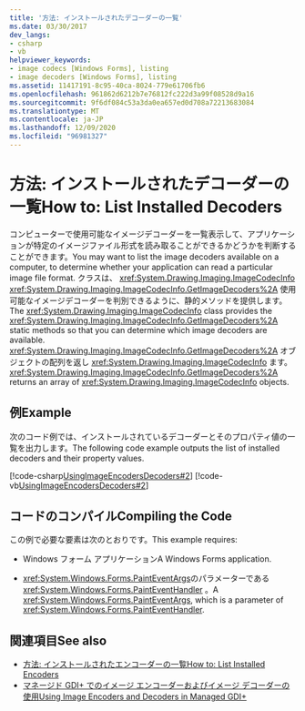 ```yaml
---
title: '方法: インストールされたデコーダーの一覧'
ms.date: 03/30/2017
dev_langs:
- csharp
- vb
helpviewer_keywords:
- image codecs [Windows Forms], listing
- image decoders [Windows Forms], listing
ms.assetid: 11417191-8c95-40ca-8024-779e61706fb6
ms.openlocfilehash: 961862d6212b7e76812fc222d3a99f08528d9a16
ms.sourcegitcommit: 9f6df084c53a3da0ea657ed0d708a72213683084
ms.translationtype: MT
ms.contentlocale: ja-JP
ms.lasthandoff: 12/09/2020
ms.locfileid: "96981327"
---
```

# <a name="how-to-list-installed-decoders"></a><span data-ttu-id="cba14-102">方法: インストールされたデコーダーの一覧</span><span class="sxs-lookup"><span data-stu-id="cba14-102">How to: List Installed Decoders</span></span>
<span data-ttu-id="cba14-103">コンピューターで使用可能なイメージデコーダーを一覧表示して、アプリケーションが特定のイメージファイル形式を読み取ることができるかどうかを判断することができます。</span><span class="sxs-lookup"><span data-stu-id="cba14-103">You may want to list the image decoders available on a computer, to determine whether your application can read a particular image file format.</span></span> <span data-ttu-id="cba14-104">クラスは、 <xref:System.Drawing.Imaging.ImageCodecInfo> <xref:System.Drawing.Imaging.ImageCodecInfo.GetImageDecoders%2A> 使用可能なイメージデコーダーを判別できるように、静的メソッドを提供します。</span><span class="sxs-lookup"><span data-stu-id="cba14-104">The <xref:System.Drawing.Imaging.ImageCodecInfo> class provides the <xref:System.Drawing.Imaging.ImageCodecInfo.GetImageDecoders%2A> static methods so that you can determine which image decoders are available.</span></span> <span data-ttu-id="cba14-105"><xref:System.Drawing.Imaging.ImageCodecInfo.GetImageDecoders%2A> オブジェクトの配列を返し <xref:System.Drawing.Imaging.ImageCodecInfo> ます。</span><span class="sxs-lookup"><span data-stu-id="cba14-105"><xref:System.Drawing.Imaging.ImageCodecInfo.GetImageDecoders%2A> returns an array of <xref:System.Drawing.Imaging.ImageCodecInfo> objects.</span></span>  
  
## <a name="example"></a><span data-ttu-id="cba14-106">例</span><span class="sxs-lookup"><span data-stu-id="cba14-106">Example</span></span>  
 <span data-ttu-id="cba14-107">次のコード例では、インストールされているデコーダーとそのプロパティ値の一覧を出力します。</span><span class="sxs-lookup"><span data-stu-id="cba14-107">The following code example outputs the list of installed decoders and their property values.</span></span>  
  
 [!code-csharp[UsingImageEncodersDecoders#2](~/samples/snippets/csharp/VS_Snippets_Winforms/UsingImageEncodersDecoders/CS/Form1.cs#2)]
 [!code-vb[UsingImageEncodersDecoders#2](~/samples/snippets/visualbasic/VS_Snippets_Winforms/UsingImageEncodersDecoders/VB/Form1.vb#2)]  
  
## <a name="compiling-the-code"></a><span data-ttu-id="cba14-108">コードのコンパイル</span><span class="sxs-lookup"><span data-stu-id="cba14-108">Compiling the Code</span></span>  
 <span data-ttu-id="cba14-109">この例で必要な要素は次のとおりです。</span><span class="sxs-lookup"><span data-stu-id="cba14-109">This example requires:</span></span>  
  
- <span data-ttu-id="cba14-110">Windows フォーム アプリケーション</span><span class="sxs-lookup"><span data-stu-id="cba14-110">A Windows Forms application.</span></span>  
  
- <span data-ttu-id="cba14-111"><xref:System.Windows.Forms.PaintEventArgs>のパラメーターである <xref:System.Windows.Forms.PaintEventHandler> 。</span><span class="sxs-lookup"><span data-stu-id="cba14-111">A <xref:System.Windows.Forms.PaintEventArgs>, which is a parameter of <xref:System.Windows.Forms.PaintEventHandler>.</span></span>  
  
## <a name="see-also"></a><span data-ttu-id="cba14-112">関連項目</span><span class="sxs-lookup"><span data-stu-id="cba14-112">See also</span></span>

- [<span data-ttu-id="cba14-113">方法: インストールされたエンコーダーの一覧</span><span class="sxs-lookup"><span data-stu-id="cba14-113">How to: List Installed Encoders</span></span>](how-to-list-installed-encoders.md)
- [<span data-ttu-id="cba14-114">マネージド GDI+ でのイメージ エンコーダーおよびイメージ デコーダーの使用</span><span class="sxs-lookup"><span data-stu-id="cba14-114">Using Image Encoders and Decoders in Managed GDI+</span></span>](using-image-encoders-and-decoders-in-managed-gdi.md)
